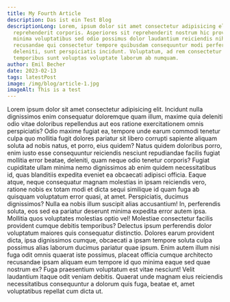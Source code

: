 ```yaml
---
title: My Fourth Article
description: Das ist ein Test Blog
descriptionLong: Lorem, ipsum dolor sit amet consectetur adipisicing elit. Vel,
  reprehenderit corporis. Asperiores sit reprehenderit nostrum hic provident
  minima voluptatibus sed odio possimus dolor laudantium reiciendis nihil et
  recusandae qui consectetur tempore quibusdam consequuntur modi perferendis
  deleniti, sunt perspiciatis incidunt. Voluptatum, ad rem consectetur
  temporibus sunt voluptas voluptate laborum ab numquam.
author: Emil Becher
date: 2023-02-13
tags: latestPost
image: /img/blog/article-1.jpg
imageAlt: This is a test
---
```


Lorem ipsum dolor sit amet consectetur adipisicing elit. Incidunt nulla dignissimos enim consequatur doloremque quam illum, maxime quia deleniti odio vitae doloribus repellendus aut eos ratione exercitationem omnis perspiciatis? Odio maxime fugiat ea, tempore unde earum commodi tenetur culpa quo mollitia fugit dolores pariatur sit libero corrupti sapiente aliquam soluta ad nobis natus, et porro, eius quidem? Natus quidem doloribus porro, enim iusto esse consequuntur reiciendis nesciunt repudiandae facilis fugiat mollitia error beatae, deleniti, quam neque odio tenetur corporis? Fugiat cupiditate ullam minima nemo dignissimos ab enim quidem necessitatibus id, quas blanditiis expedita eveniet ea obcaecati adipisci officia. Eaque atque, neque consequatur magnam molestias in ipsam reiciendis vero, ratione nobis ex totam modi et dicta sequi similique id quam fuga ab quisquam voluptatum error quasi, at amet. Perspiciatis, ducimus dignissimos? Nulla ea nobis illum suscipit alias accusantium! In, perferendis soluta, eos sed ea pariatur deserunt minima expedita error autem ipsa. Mollitia quos voluptates molestias optio vel! Molestiae consectetur facilis provident cumque debitis temporibus? Delectus ipsum perferendis dolor voluptatum maiores quis consequatur distinctio. Dolores earum provident dicta, ipsa dignissimos cumque, obcaecati a ipsam tempore soluta culpa possimus alias laborum ducimus pariatur quae ipsum. Enim autem illum nisi fuga odit omnis quaerat iste possimus, placeat officia cumque architecto recusandae ipsam aliquam eum tempore id quo minima eaque sed quae nostrum ex? Fuga praesentium voluptatum est vitae nesciunt! Velit laudantium itaque odit veniam debitis. Quaerat unde magnam eius reiciendis necessitatibus consequuntur a dolorum quis fuga, beatae et, amet voluptatibus repellat cum dicta ut.